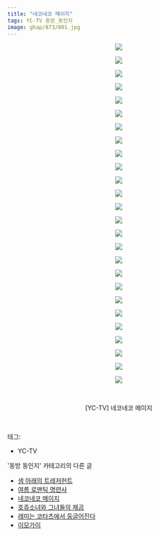 ```yaml
---
title: "네코네코 메이지"
tags: YC-TV 동방_동인지
image: ghap/873/001.jpg
---
```

<div class="article">
<p style="text-align: center; clear: none; float: none;"><img src="{{ site.nasurl }}/ghap/873/001.jpg"/></p>
<p style="text-align: center; clear: none; float: none;"><img src="{{ site.nasurl }}/ghap/873/002.jpg"/></p>
<p style="text-align: center; clear: none; float: none;"><img src="{{ site.nasurl }}/ghap/873/003.jpg"/></p>
<p style="text-align: center; clear: none; float: none;"><img src="{{ site.nasurl }}/ghap/873/004.jpg"/></p>
<p style="text-align: center; clear: none; float: none;"><img src="{{ site.nasurl }}/ghap/873/005.jpg"/></p>
<p style="text-align: center; clear: none; float: none;"><img src="{{ site.nasurl }}/ghap/873/006.jpg"/></p>
<p style="text-align: center; clear: none; float: none;"><img src="{{ site.nasurl }}/ghap/873/007.jpg"/></p>
<p style="text-align: center; clear: none; float: none;"><img src="{{ site.nasurl }}/ghap/873/008.jpg"/></p>
<p style="text-align: center; clear: none; float: none;"><img src="{{ site.nasurl }}/ghap/873/009.jpg"/></p>
<p style="text-align: center; clear: none; float: none;"><img src="{{ site.nasurl }}/ghap/873/010.jpg"/></p>
<p style="text-align: center; clear: none; float: none;"><img src="{{ site.nasurl }}/ghap/873/011.jpg"/></p>
<p style="text-align: center; clear: none; float: none;"><img src="{{ site.nasurl }}/ghap/873/012.jpg"/></p>
<p style="text-align: center; clear: none; float: none;"><img src="{{ site.nasurl }}/ghap/873/013.jpg"/></p>
<p style="text-align: center; clear: none; float: none;"><img src="{{ site.nasurl }}/ghap/873/014.jpg"/></p>
<p style="text-align: center; clear: none; float: none;"><img src="{{ site.nasurl }}/ghap/873/015.jpg"/></p>
<p style="text-align: center; clear: none; float: none;"><img src="{{ site.nasurl }}/ghap/873/016.jpg"/></p>
<p style="text-align: center; clear: none; float: none;"><img src="{{ site.nasurl }}/ghap/873/017.jpg"/></p>
<p style="text-align: center; clear: none; float: none;"><img src="{{ site.nasurl }}/ghap/873/018.jpg"/></p>
<p style="text-align: center; clear: none; float: none;"><img src="{{ site.nasurl }}/ghap/873/019.jpg"/></p>
<p style="text-align: center; clear: none; float: none;"><img src="{{ site.nasurl }}/ghap/873/020.jpg"/></p>
<p style="text-align: center; clear: none; float: none;"><img src="{{ site.nasurl }}/ghap/873/021.jpg"/></p>
<p style="text-align: center; clear: none; float: none;"><img src="{{ site.nasurl }}/ghap/873/022.jpg"/></p>
<p style="text-align: center; clear: none; float: none;"><img src="{{ site.nasurl }}/ghap/873/023.jpg"/></p>
<p style="text-align: center; clear: none; float: none;"><img src="{{ site.nasurl }}/ghap/873/024.jpg"/></p>
<p style="text-align: center; clear: none; float: none;"><img src="{{ site.nasurl }}/ghap/873/025.jpg"/></p>
<p style="text-align: center; clear: none; float: none;"><img src="{{ site.nasurl }}/ghap/873/026.jpg"/></p>
<p style="text-align: center; clear: none; float: none;"><br/></p>
<p style="text-align: center; clear: none; float: none;">[YC-TV] 네코네코 메이지</p>
<p><br/></p>
</div><div class="tagTrail">
<p>태그: </p>
<ul>
<li>YC-TV</li>
</ul>
</div><div class="another">
<p>'동방 동인지' 카테고리의 다른 글</p>
<ul>
<li><a href="/2016-07-15-ghap_875">샘 아래의 트레저헌트</a></li>
<li><a href="/2016-07-15-ghap_874">여름 로맨틱 명련사</a></li>
<li><a href="/2016-07-15-ghap_873">네코네코 메이지</a></li>
<li><a href="/2016-07-15-ghap_872">호쥬소녀와 그녀들의 제곱</a></li>
<li><a href="/2016-07-15-ghap_870">레미는 코타츠에서 둥글어진다</a></li>
<li><a href="/2016-07-15-ghap_869">이모가이</a></li>
</ul>
</div><div class="cb_module cb_fluid">
<div class="cb_wrt cb_profile">
</div><!-- commentList close -->
</div>